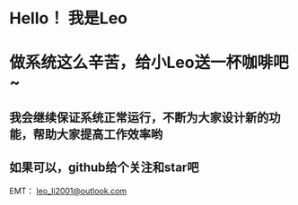 # Hello！ 我是Leo

# 做系统这么辛苦，给小Leo送一杯咖啡吧~

## 我会继续保证系统正常运行，不断为大家设计新的功能，帮助大家提高工作效率哟

## 如果可以，github给个关注和star吧

EMT： leo_li2001@outlook.com
